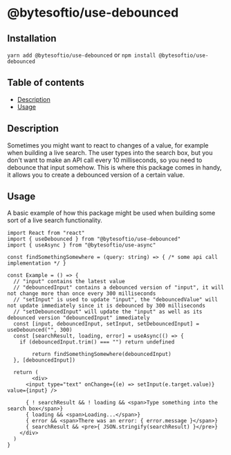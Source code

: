 # @bytesoftio/use-debounced

## Installation

`yarn add @bytesoftio/use-debounced` or `npm install @bytesoftio/use-debounced`

## Table of contents

<!-- START doctoc generated TOC please keep comment here to allow auto update -->
<!-- DON'T EDIT THIS SECTION, INSTEAD RE-RUN doctoc TO UPDATE -->


- [Description](#description)
- [Usage](#usage)

<!-- END doctoc generated TOC please keep comment here to allow auto update -->

## Description

Sometimes you might want to react to changes of a value, for example when building a live search. The user types into the search box, but you don't want to make an API call every 10 milliseconds, so you need to debounce that input somehow. This is where this package comes in handy, it allows you to create a debounced version of a certain value.

## Usage

A basic example of how this package might be used when building some sort of a live search functionality. 

```tsx
import React from "react"
import { useDebounced } from "@bytesoftio/use-debounced"
import { useAsync } from "@bytesoftio/use-async"

const findSomethingSomewhere = (query: string) => { /* some api call implementation */ }
  
const Example = () => {
  // "input" contains the latest value
  // "debouncedInput" contains a debounced version of "input", it will not change more than once every 300 milliseconds
  // "setInput" is used to update "input", the "debouncedValue" will not update immediately since it is debounced by 300 milliseconds
  // "setDebouncedInput" will update the "input" as well as its debounced version "debouncedInput" immediately
  const [input, debouncedInput, setInput, setDebouncedInput] = useDebounced("", 300)
  const [searchResult, loading, error] = useAsync(() => {
    if (debouncedInput.trim() === "") return undefined
    
		return findSomethingSomewhere(debouncedInput)
  }, [debouncedInput])
  
  return (
		<div>
      <input type="text" onChange={(e) => setInput(e.target.value)} value={input} />
      
      { ! searchResult && ! loading && <span>Type something into the search box</span>}
      { loading && <span>Loading...</span>}
      { error && <span>There was an error: { error.message }</span>}
      { searchResult && <pre>{ JSON.stringify(searchResult) }</pre>}
    </div>
  )
}
```
